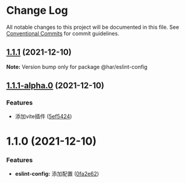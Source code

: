 # Change Log

All notable changes to this project will be documented in this file.
See [Conventional Commits](https://conventionalcommits.org) for commit guidelines.

## [1.1.1](http://192.168.3.199:10086/frontend/har-cli/compare/@har/eslint-config@1.1.1-alpha.0...@har/eslint-config@1.1.1) (2021-12-10)

**Note:** Version bump only for package @har/eslint-config





## [1.1.1-alpha.0](http://192.168.3.199:10086/frontend/har-cli/compare/@har/eslint-config@1.1.0...@har/eslint-config@1.1.1-alpha.0) (2021-12-10)


### Features

* 添加vite插件 ([5ef5424](http://192.168.3.199:10086/frontend/har-cli/commits/5ef5424ad62a0817fa42c626fb92b360e31feb0b))





# 1.1.0 (2021-12-10)


### Features

* **eslint-config:** 添加配置 ([0fa2e62](http://192.168.3.199:10086/frontend/har-cli/commits/0fa2e62dfd6670018266c3de3e513b50c472ad63))
